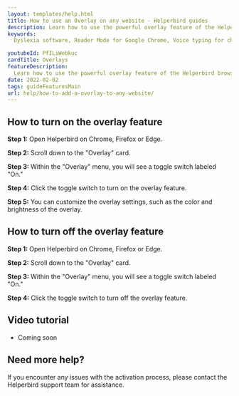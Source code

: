 ```yaml
---
layout: templates/help.html
title: How to use an Overlay on any website - Helperbird guides
description: Learn how to use the powerful overlay feature of the Helperbird browser extension.
keywords:
  Dyslexia software, Reader Mode for Google Chrome, Voice typing for chrome, Text to speech for chrome,  text reader, Immersive Reader, dyslexia fonts, accessibility software, dyslexia software, Helperbird for Edge, Helperbird for Firefox, Helperbird for Chrome, Opendyslexic for Chrome, OpenDyslexic

youtubeId: PfILiWebkuc
cardTitle: Overlays
featureDescription:
  Learn how to use the powerful overlay feature of the Helperbird browser extension
date: 2022-02-02
tags: guideFeaturesMain
url: help/how-to-add-a-overlay-to-any-website/
---
```


## How to turn on the overlay feature

**Step 1:** Open Helperbird on Chrome, Firefox or Edge.

**Step 2:** Scroll down to the "Overlay" card.

**Step 3:** Within the "Overlay" menu, you will see a toggle switch labeled "On."

**Step 4:** Click the toggle switch to turn on the overlay feature.

**Step 5:**  You can customize the overlay settings, such as the color and brightness of the overlay.



## How to turn off the overlay feature

**Step 1:** Open Helperbird on Chrome, Firefox or Edge.

**Step 2:** Scroll down to the "Overlay" card.

**Step 3:** Within the "Overlay" menu, you will see a toggle switch labeled "On."

**Step 4:** Click the toggle switch to turn off the overlay feature.

## Video tutorial

- Coming soon


## Need more help?

If you encounter any issues with the activation process, please contact the Helperbird support team for assistance.

